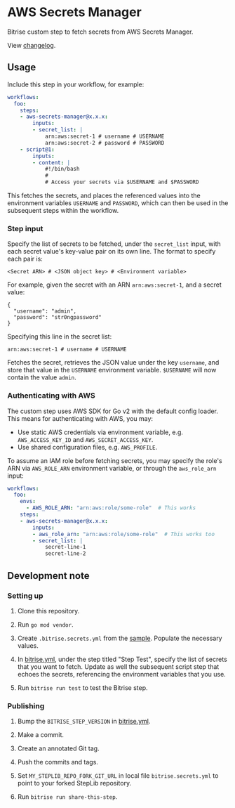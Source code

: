 # AWS Secrets Manager

Bitrise custom step to fetch secrets from AWS Secrets Manager.

View [changelog](./CHANGELOG.md).

## Usage

Include this step in your workflow, for example:

```yaml
workflows:
  foo:
    steps:
    - aws-secrets-manager@x.x.x:
        inputs:
        - secret_list: |
            arn:aws:secret-1 # username # USERNAME
            arn:aws:secret-2 # password # PASSWORD
    - script@1:
        inputs:
        - content: |
            #!/bin/bash
            #
            # Access your secrets via $USERNAME and $PASSWORD
```

This fetches the secrets, and places the referenced values into the environment variables `USERNAME` and `PASSWORD`, which can then be used in the subsequent steps within the workflow.

### Step input

Specify the list of secrets to be fetched, under the `secret_list` input, with each secret value's key-value pair on its own line. The format to specify each pair is:

```
<Secret ARN> # <JSON object key> # <Environment variable>
```

For example, given the secret with an ARN `arn:aws:secret-1`, and a secret value:

```
{
  "username": "admin",
  "password": "str0ngpassword"
}
```

Specifying this line in the secret list:

```
arn:aws:secret-1 # username # USERNAME
```

Fetches the secret, retrieves the JSON value under the key `username`, and store that value in the `USERNAME` environment variable. `$USERNAME` will now contain the value `admin`.

### Authenticating with AWS

The custom step uses AWS SDK for Go v2 with the default config loader. This means for authenticating with AWS, you may:

  - Use static AWS credentials via environment variable, e.g. `AWS_ACCESS_KEY_ID` and `AWS_SECRET_ACCESS_KEY`.
  - Use shared configuration files, e.g. `AWS_PROFILE`.

To assume an IAM role before fetching secrets, you may specify the role's ARN via `AWS_ROLE_ARN` environment variable, or through the `aws_role_arn` input:

```yaml
workflows:
  foo:
    envs:
      - AWS_ROLE_ARN: "arn:aws:role/some-role"  # This works
    steps:
    - aws-secrets-manager@x.x.x:
        inputs:
        - aws_role_arn: "arn:aws:role/some-role"  # This works too
        - secret_list: |
            secret-line-1
            secret-line-2
```

## Development note

### Setting up

  1. Clone this repository.

  1. Run `go mod vendor`.

  1. Create `.bitrise.secrets.yml` from the [sample](./.bitrise.secrets.sample.yml). Populate the necessary values.

  1. In [bitrise.yml](./bitrise.yml), under the step titled "Step Test", specify the list of secrets that you want to fetch. Update as well the subsequent script step that echoes the secrets, referencing the environment variables that you use.

  1. Run `bitrise run test` to test the Bitrise step.

### Publishing

  1. Bump the `BITRISE_STEP_VERSION` in [bitrise.yml](./bitrise.yml).

  1. Make a commit.

  1. Create an annotated Git tag.

  1. Push the commits and tags.

  1. Set `MY_STEPLIB_REPO_FORK_GIT_URL` in local file `bitrise.secrets.yml` to point to your forked StepLib repository.

  1. Run `bitrise run share-this-step`.
